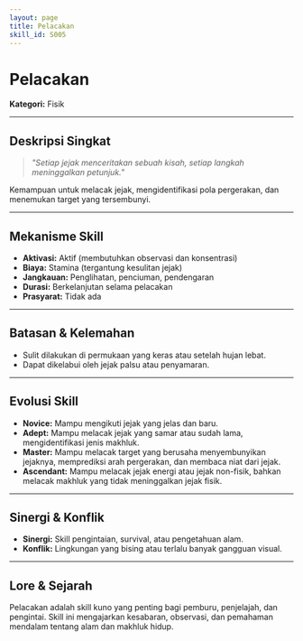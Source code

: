 ```yaml
---
layout: page
title: Pelacakan
skill_id: S005
---
```

# Pelacakan

**Kategori:** Fisik

---

## Deskripsi Singkat
> *"Setiap jejak menceritakan sebuah kisah, setiap langkah meninggalkan petunjuk."*

Kemampuan untuk melacak jejak, mengidentifikasi pola pergerakan, dan menemukan target yang tersembunyi.

---

## Mekanisme Skill
*   **Aktivasi:** Aktif (membutuhkan observasi dan konsentrasi)
*   **Biaya:** Stamina (tergantung kesulitan jejak)
*   **Jangkauan:** Penglihatan, penciuman, pendengaran
*   **Durasi:** Berkelanjutan selama pelacakan
*   **Prasyarat:** Tidak ada

---

## Batasan & Kelemahan
*   Sulit dilakukan di permukaan yang keras atau setelah hujan lebat.
*   Dapat dikelabui oleh jejak palsu atau penyamaran.

---

## Evolusi Skill
*   **Novice:** Mampu mengikuti jejak yang jelas dan baru.
*   **Adept:** Mampu melacak jejak yang samar atau sudah lama, mengidentifikasi jenis makhluk.
*   **Master:** Mampu melacak target yang berusaha menyembunyikan jejaknya, memprediksi arah pergerakan, dan membaca niat dari jejak.
*   **Ascendant:** Mampu melacak jejak energi atau jejak non-fisik, bahkan melacak makhluk yang tidak meninggalkan jejak fisik.

---

## Sinergi & Konflik
*   **Sinergi:** Skill pengintaian, survival, atau pengetahuan alam.
*   **Konflik:** Lingkungan yang bising atau terlalu banyak gangguan visual.

---

## Lore & Sejarah
Pelacakan adalah skill kuno yang penting bagi pemburu, penjelajah, dan pengintai. Skill ini mengajarkan kesabaran, observasi, dan pemahaman mendalam tentang alam dan makhluk hidup.